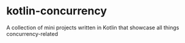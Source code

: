 # kotlin-concurrency
A collection of mini projects written in Kotlin that showcase all things concurrency-related

